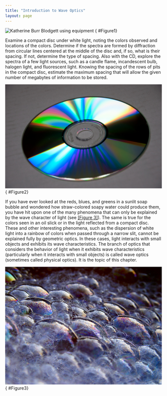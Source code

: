 ```yaml
---
title: "Introduction to Wave Optics"
layout: page
---    
```



![Katherine Burr Blodgett using equipment](../resources/Figure_27_00_01.jpg "Katherine Burr Blodgett was a physicist
and chemist who made significant advancements in the study of surfaces and thin films. Her invention of non-reflective glass has had massive impact in cinema, medical, and scientific research arenas.")
{ #Figure1}

Examine a compact disc under white light, noting the colors observed and
locations of the colors. Determine if the spectra are formed by diffraction from
circular lines centered at the middle of the disc and, if so, what is their
spacing. If not, determine the type of spacing. Also with the CD, explore the
spectra of a few light sources, such as a candle flame, incandescent bulb,
halogen light, and fluorescent light. Knowing the spacing of the rows of pits in
the compact disc, estimate the maximum spacing that will allow the given number
of megabytes of information to be stored.

![Photograph of the reflective side of a C D. Regions of the disc reflect a rainbow of colors.](../resources/Figure_27_00_02.jpg "The colors reflected by this compact disc vary with angle and are not caused by pigments. Colors such as these are direct evidence of the wave character of light. (credit: Infopro, Wikimedia Commons)")
{ #Figure2}

If you have ever looked at the reds, blues, and greens in a sunlit soap bubble
and wondered how straw-colored soapy water could produce them, you have hit upon
one of the many phenomena that can only be explained by the wave character of
light (see [[Figure 3]](#Figure3)). The same is true for the colors seen in an
oil slick or in the light reflected from a compact disc. These and other
interesting phenomena, such as the dispersion of white light into a rainbow of
colors when passed through a narrow slit, cannot be explained fully by geometric
optics. In these cases, light interacts with small objects and exhibits its wave
characteristics. The branch of optics that considers the behavior of light when
it exhibits wave characteristics (particularly when it interacts with small
objects) is called wave optics (sometimes called physical optics). It is the
topic of this chapter.

![Soap bubbles reflecting mostly purple and blue light with some regions of orange.](../resources/Figure_27_00_03.jpg "These soap bubbles exhibit brilliant colors when exposed to sunlight. How are the colors produced if they are not pigments in the soap? (credit: Scott Robinson, Flickr)")
{ #Figure3}
